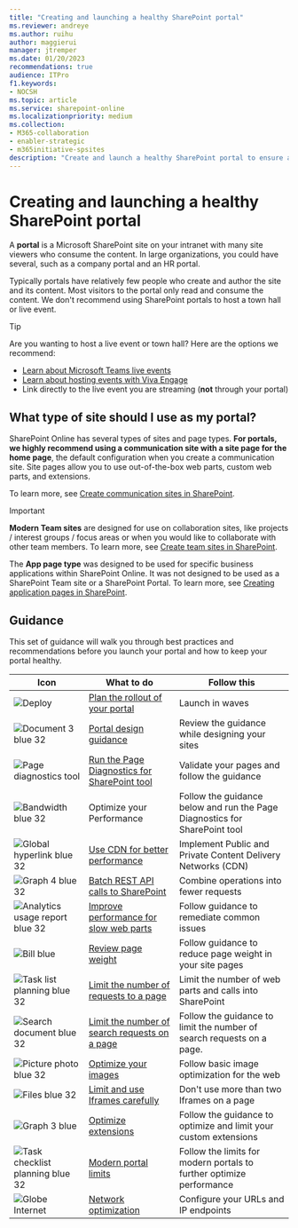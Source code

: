 ```yaml
---
title: "Creating and launching a healthy SharePoint portal"
ms.reviewer: andreye
ms.author: ruihu
author: maggierui
manager: jtremper
ms.date: 01/20/2023
recommendations: true
audience: ITPro
f1.keywords:
- NOCSH
ms.topic: article
ms.service: sharepoint-online
ms.localizationpriority: medium
ms.collection: 
- M365-collaboration
- enabler-strategic
- m365initiative-spsites
description: "Create and launch a healthy SharePoint portal to ensure a performant viewing experience"
---
```


# Creating and launching a healthy SharePoint portal

A **portal** is a Microsoft SharePoint site on your intranet with many site viewers who consume the content. In large organizations, you could have several, such as a company portal and an HR portal. 

Typically portals have relatively few people who create and author the site and its content. Most visitors to the portal only read and consume the content. We don't recommend using SharePoint portals to host a town hall or live event.

>[!Tip]
> Are you wanting to host a live event or town hall?  Here are the options we recommend:
> - [Learn about Microsoft Teams live events](/microsoftteams/teams-live-events/what-are-teams-live-events)
> - [Learn about hosting events with Viva Engage](https://support.microsoft.com/office/attend-a-live-event-in-viva-engage-41f1afe3-2a8e-4998-a25b-843d96791b10)
> - Link directly to the live event you are streaming (**not** through your portal)

## What type of site should I use as my portal?

SharePoint Online has several types of sites and page types. **For portals, we highly recommend using a communication site with a site page for the home page**, the default configuration when you create a communication site. Site pages allow you to use out-of-the-box web parts, custom web parts, and extensions. 

To learn more, see [Create communication sites in SharePoint](https://support.microsoft.com/office/create-a-communication-site-in-sharepoint-7fb44b20-a72f-4d2c-9173-fc8f59ba50eb). 

>[!Important]
>**Modern Team sites** are designed for use on collaboration sites, like projects / interest groups / focus areas or when you would like to collaborate with other team members. To learn more, see [Create team sites in SharePoint](https://support.microsoft.com/office/create-a-team-site-in-sharepoint-ef10c1e7-15f3-42a3-98aa-b5972711777d).
>
>The **App page type** was designed to be used for specific business applications within SharePoint Online. It was not designed to be used as a SharePoint Team site or a SharePoint Portal. To learn more, see [Creating application pages in SharePoint](/visualstudio/sharepoint/creating-application-pages-for-sharepoint).

## Guidance

This set of guidance will walk you through best practices and recommendations before you launch your portal and how to keep your portal healthy.
  
| Icon | What to do | Follow this |
|-----|-----|-----|
|![Deploy](/Office/media/icons/PNGs/deploy-blue-32.png "Staged rollout")|[Plan the rollout of your portal](/Office365/Enterprise/planportallaunchroll-out)|Launch in waves|
|![Document 3 blue 32](/office/media/icons/PNGs/document-3-blue-32.png "Look and feel")|[Portal design guidance](https://aka.ms/spdesignguidance)|Review the guidance while designing your sites|
|![Page diagnostics tool](media/page-diag-tool.png "Modern diagnostics tool")|[Run the Page Diagnostics for SharePoint tool](/microsoft-365/enterprise/page-diagnostics-for-spo)|Validate your pages and follow the guidance|
|![Bandwidth blue 32](/Office/media/icons/PNGs/bandwidth-blue-32.png "Optimize your Performance")|Optimize your Performance|Follow the guidance below and run the Page Diagnostics for SharePoint tool|
|![Global hyperlink blue 32](/Office/media/icons/PNGs/globe-hyperlink-blue-32.png "CDN")|[Use CDN for better performance](/microsoft-365/Enterprise/office-365-cdn-quickstart)|Implement Public and Private Content Delivery Networks (CDN)|
|![Graph 4 blue 32](/Office/media/icons/PNGs/graph-4-blue-32.png "Batch REST calls")|[Batch REST API calls to SharePoint](/sharepoint/dev/sp-add-ins/make-batch-requests-with-the-rest-apis)|Combine operations into fewer requests|
|![Analytics usage report blue 32](/Office/media/icons/PNGs/analytics-usage-report-blue-32.png "Slow web parts")|[Improve performance for slow web parts](/microsoft-365/Enterprise/modern-web-part-optimization)|Follow guidance to remediate common issues|
|![Bill blue](/Office/media/icons/bill-blue.png "Page weight")|[Review page weight](/microsoft-365/Enterprise/modern-page-weight-optimization)|Follow guidance to reduce page weight in your site pages|
|![Task list planning blue 32](/Office/media/icons/PNGs/task-list-planning-blue-32.png "Calls on a page")|[Limit the number of requests to a page](/Office365/Enterprise/modern-page-call-optimization)|Limit the number of web parts and calls into SharePoint|
|![Search document blue 32](/Office/media/icons/PNGs/search-document-blue-32.png "Limit the number of search requests on a page")|[Limit the number of search requests on a page](/microsoft-365/Enterprise/modern-search-optimization)|Follow the guidance to limit the number of search requests on a page.|
|![Picture photo blue 32](/Office/media/icons/PNGs/picture-photo-blue-32.png "Optimize images")|[Optimize your images](/microsoft-365/Enterprise/modern-image-optimization)|Follow basic image optimization for the web|
|![Files blue 32](/Office/media/icons/PNGs/files-blue-32.png "iFrames")|[Limit and use Iframes carefully](/microsoft-365/Enterprise/modern-iframe-optimization)|Don't use more than two Iframes on a page|
|![Graph 3 blue](/office/media/icons/graph-3-blue.png "Optimize extensions")|[Optimize extensions](/microsoft-365/Enterprise/modern-custom-extensions)|Follow the guidance to optimize and limit your custom extensions|
|![Task checklist planning blue 32](/office/media/icons/PNGs/task-checklist-planning-blue-32.png "Modern portal limits")|[Modern portal limits](/Office365/Enterprise/modern-portal-limits)|Follow the limits for modern portals to further optimize performance|
|![Globe Internet](/Office/media/icons/globe-internet.png "Network optimization")|[Network optimization](/microsoft-365/enterprise/urls-and-ip-address-ranges)|Configure your URLs and IP endpoints|
